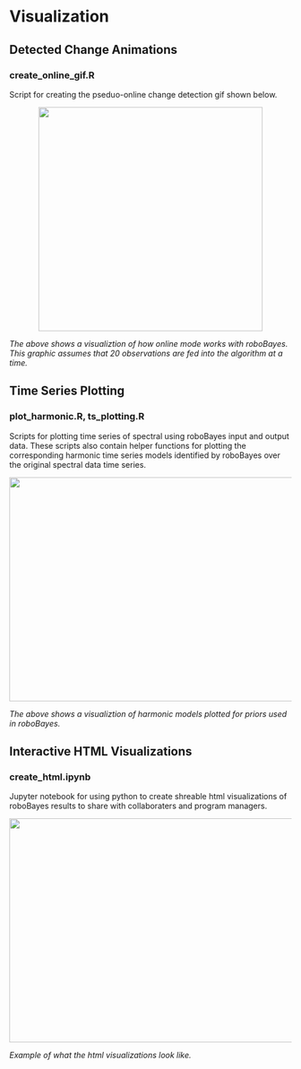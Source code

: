 # Visualization
## Detected Change Animations
### create_online_gif.R
Script for creating the pseduo-online change detection gif shown below. 

<p align="center">
  <img width="400" height="400" src="https://github.com/jen-abrahamson/MUTATED/assets/86742376/7a27b88c-95b6-4579-ade0-4daca4fd9d30">
  
  *The above shows a visualiztion of how online mode works with roboBayes. This graphic assumes that 20 observations are fed into the algorithm at a time.*
</p>

## Time Series Plotting
### plot_harmonic.R, ts_plotting.R
Scripts for plotting time series of spectral using roboBayes input and output data. These scripts also contain helper functions for plotting the 
corresponding harmonic time series models identified by roboBayes over the original spectral data time series.


<p align="center">
  <img width="700" height="400" src="https://github.com/jen-abrahamson/MUTATED/assets/86742376/98d9f9fa-7f3a-4697-af9a-9e1b67741a6d">
  
  *The above shows a visualiztion of harmonic models plotted for priors used in roboBayes.*
</p>


## Interactive HTML Visualizations
### create_html.ipynb
Jupyter notebook for using python to create shreable html visualizations of roboBayes results to share with collaboraters and program managers.

<p align="center">
  <img width="700" height="400" src="https://github.com/jen-abrahamson/MUTATED/assets/86742376/dd47e2ec-4a25-46bb-ae48-a231edfc9cd7">
  
  *Example of what the html visualizations look like.*
</p>
